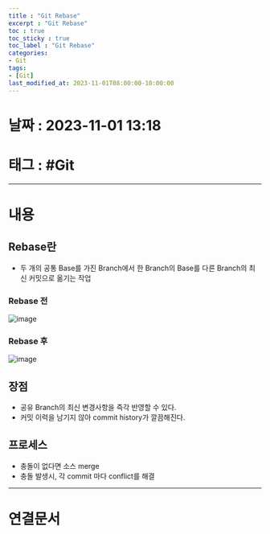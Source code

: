```yaml
---
title : "Git Rebase"
excerpt : "Git Rebase"
toc : true
toc_sticky : true
toc_label : "Git Rebase"
categories:
- Git
tags:
- [Git]
last_modified_at: 2023-11-01T08:00:00-10:00:00
---
```


# 날짜 : 2023-11-01 13:18

# 태그 : #Git
---

# 내용

## Rebase란
- 두 개의 공통 Base를 가진 Branch에서 한 Branch의 Base를 다른 Branch의 최신 커밋으로 옮기는 작업

### Rebase 전
  
![image](../../assets/images/Git-Rebase-Before.png)

### Rebase 후
  
![image](../../assets/images/Git-Rebase-After.png)

## 장점
- 공유 Branch의 최신 변경사항을 즉각 반영할 수 있다.
- 커밋 이력을 남기지 않아 commit history가 깔끔해진다.

## 프로세스
- 충돌이 없다면 소스 merge
- 충돌 발생시, 각 commit 마다 conflict를 해결

---

# 연결문서
